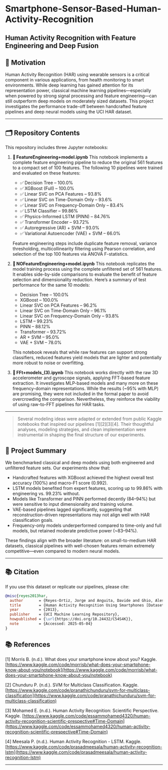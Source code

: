 # Smartphone-Sensor-Based-Human-Activity-Recognition

## Human Activity Recognition with Feature Engineering and Deep Fusion

## 📌 Motivation

Human Activity Recognition (HAR) using wearable sensors is a critical component in various applications, from health monitoring to smart environments. While deep learning has gained attention for its representation power, classical machine learning pipelines—especially when powered by strong signal processing and feature engineering—can still outperform deep models on moderately sized datasets. This project investigates the performance trade-off between handcrafted feature pipelines and deep neural models using the UCI HAR dataset.

---

## 🗂️ Repository Contents

This repository includes three Jupyter notebooks:

1. 📘 **FeatureEngineering+model.ipynb**
   This notebook implements a complete feature engineering pipeline to reduce the original 561 features to a compact set of 100 features. The following 10 pipelines were trained and evaluated on these features:

   * ✅ Decision Tree – 100.0%
   * ✅ XGBoost (Full) – 100.0%
   * ✅ Linear SVC on PCA Features – 93.8%
   * ✅ Linear SVC on Time-Domain Only – 93.6%
   * ✅ Linear SVC on Frequency-Domain Only – 83.4%
   * ✅ LSTM Classifier – 99.86%
   * ✅ Physics-Informed LSTM (PINN) – 84.76%
   * ✅ Transformer Encoder – 93.72%
   * ✅ Autoregressive (AR) + SVM – 93.0%
   * ✅ Variational Autoencoder (VAE) + SVM – 66.0%

   Feature engineering steps include duplicate feature removal, variance thresholding, multicollinearity filtering using Pearson correlation, and selection of the top 100 features via ANOVA F-statistics.

2. 📘 **NOFeatureEngineering+model.ipynb**
   This notebook replicates the model training process using the complete unfiltered set of 561 features. It enables side-by-side comparisons to evaluate the benefit of feature selection and dimensionality reduction. Here’s a summary of test performance for the same 10 models:

   * Decision Tree – 100.0%
   * XGBoost – 100.0%
   * Linear SVC on PCA Features – 96.2%
   * Linear SVC on Time-Domain Only – 96.1%
   * Linear SVC on Frequency-Domain Only – 93.8%
   * LSTM – 99.23%
   * PINN – 88.12%
   * Transformer – 93.72%
   * AR + SVM – 95.0%
   * VAE + SVM – 78.0%

   This notebook reveals that while raw features can support strong classifiers, reduced features yield models that are lighter and potentially more robust to noise or overfitting.

3. 📘 **FFt+models\_(3).ipynb**
   This notebook works directly with the raw 3D accelerometer and gyroscope signals, applying FFT-based feature extraction. It investigates MLP-based models and many more on these frequency-domain representations. While the results (\~95% with MLP) are promising, they were not included in the formal paper to avoid overcrowding the comparison. Nevertheless, they reinforce the viability of using raw-to-FFT pipelines for HAR tasks.

---
> Several modeling ideas were adapted or extended from public Kaggle notebooks that inspired our pipelines \[1]\[2]\[3]\[4]. Their thoughtful analyses, modeling strategies, and clean implementation were instrumental in shaping the final structure of our experiments.

## 📝 Project Summary

We benchmarked classical and deep models using both engineered and unfiltered feature sets. Our experiments show that:

* Handcrafted features with XGBoost achieved the highest overall test accuracy (100%) and macro-F1 score (0.992).
* LSTM models benefited from expert features, scoring up to 99.86% with engineering vs. 99.23% without.
* Models like Transformer and PINN performed decently (84–94%) but were sensitive to input dimensionality and training volume.
* VAE-based pipelines lagged significantly, suggesting that reconstruction-driven representations may not align well with HAR classification goals.
* Frequency-only models underperformed compared to time-only and full models, but retained moderate predictive power (\~83–94%).

These findings align with the broader literature: on small-to-medium HAR datasets, classical pipelines with well-chosen features remain extremely competitive—even compared to modern neural models.

---

## 📚 Citation

If you use this dataset or replicate our pipelines, please cite:

```bibtex
@misc{reyes2013har,
  author       = {Reyes-Ortiz, Jorge and Anguita, Davide and Ghio, Alessandro and Oneto, Luca and Parra, Xavier},
  title        = {Human Activity Recognition Using Smartphones [Dataset]},
  year         = {2013},
  publisher    = {UCI Machine Learning Repository},
  howpublished = {\url{https://doi.org/10.24432/C54S4K}},
  note         = {Accessed: 2025-05-04}
}
```


## 📚 References

\[1] Morris B. (n.d.). What does your smartphone know about you? Kaggle. [https://www.kaggle.com/code/morrisb/what-does-your-smartphone-know-about-you/notebook](https://www.kaggle.com/code/morrisb/what-does-your-smartphone-know-about-you/notebook)

\[2] Chunduru P. (n.d.). SVM for Multiclass Classification. Kaggle. [https://www.kaggle.com/code/pranathichunduru/svm-for-multiclass-classification](https://www.kaggle.com/code/pranathichunduru/svm-for-multiclass-classification)

\[3] Mohamed E. (n.d.). Human Activity Recognition: Scientific Perspective. Kaggle. [https://www.kaggle.com/code/essammohamed4320/human-activity-recognition-scientific-prespective#Time-Domain](https://www.kaggle.com/code/essammohamed4320/human-activity-recognition-scientific-prespective#Time-Domain)

\[4] Meesala P. (n.d.). Human Activity Recognition - LSTM. Kaggle. [https://www.kaggle.com/code/prasadmeesala/human-activity-recognition-lstm](https://www.kaggle.com/code/prasadmeesala/human-activity-recognition-lstm)


---



